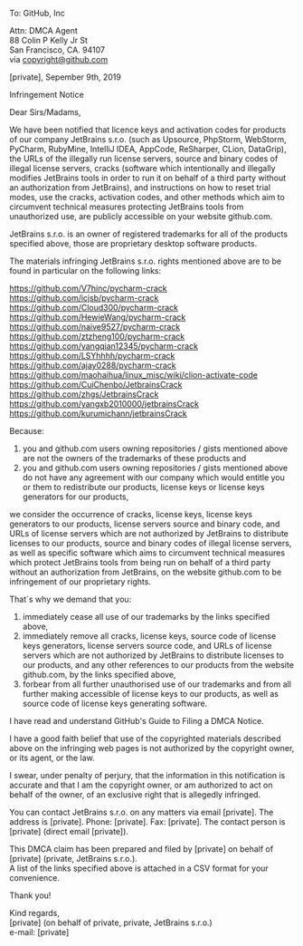 To: GitHub, Inc

Attn: DMCA Agent  
88 Colin P Kelly Jr St  
San Francisco, CA. 94107  
via copyright@github.com  

[private], Sepember 9th, 2019

Infringement Notice

Dear Sirs/Madams,

We have been notified that licence keys and activation codes for products of our company JetBrains
s.r.o. (such as
Upsource, PhpStorm, WebStorm, PyCharm, RubyMine, IntelliJ IDEA, AppCode, ReSharper, CLion,
DataGrip), the URLs of the illegally run license servers,
source and binary codes of illegal license servers, cracks (software which intentionally and
illegally modifies JetBrains tools in order to run it on behalf of a third party without an
authorization from JetBrains), and instructions on how to reset trial modes, use the cracks,
activation codes, and other methods which aim to circumvent technical measures protecting JetBrains
tools from unauthorized use, are publicly accessible on your website github.com.

JetBrains s.r.o. is an owner of registered trademarks for all of the products specified above, those
are proprietary desktop software products.

The materials infringing JetBrains s.r.o. rights mentioned above are to be found in particular on
the following links:

https://github.com/V7hinc/pycharm-crack  
https://github.com/icjsb/pycharm-crack  
https://github.com/Cloud300/pycharm-crack   
https://github.com/HewieWang/pycharm-crack  
https://github.com/naive9527/pycharm-crack  
https://github.com/ztzheng100/pycharm-crack  
https://github.com/yangqian12345/pycharm-crack  
https://github.com/LSYhhhh/pycharm-crack  
https://github.com/ajay0288/pycharm-crack  
https://github.com/maohaihua/linux_misc/wiki/clion-activate-code  
https://github.com/CuiChenbo/JetbrainsCrack  
https://github.com/zhgs/JetbrainsCrack  
https://github.com/yangxb2010000/jetbrainsCrack  
https://github.com/kurumichann/jetbrainsCrack  

Because:  
1) you and github.com users owning repositories / gists mentioned above are not the owners of the
trademarks of these products and  
2) you and github.com users owning repositories / gists mentioned above do not have any agreement
with our company which would entitle you or them to redistribute our products, license keys or
license keys generators for our products,

we consider the occurrence of cracks, license keys, license keys generators to our products, license
servers
source and binary code, and URLs of license servers which are not authorized by JetBrains to distribute
licenses to our products, source and binary codes of illegal license servers, as well as specific
software which aims to circumvent technical measures which protect JetBrains tools from being run on
behalf of a third party without an authorization from JetBrains, on the website github.com to be
infringement of our proprietary rights.

That´s why we demand that you:  
1) immediately cease all use of our trademarks by the links specified above,  
2) immediately remove all cracks, license keys, source code of license keys generators, license servers
source code, and URLs of license servers which are not authorized by JetBrains to distribute
licenses to our products, and any other references to our products from the website github.com, by
the links specified above,  
3) forbear from all further unauthorised use of our trademarks and from all further making
accessible of license keys to our products, as well as source code of license keys generating software.

I have read and understand GitHub's Guide to Filing a DMCA Notice.

I have a good faith belief that use of the copyrighted materials described above on the infringing
web pages is not authorized by the copyright owner, or its agent, or the law.

I swear, under penalty of perjury, that the information in this notification is accurate and that I
am the copyright owner, or am authorized to act on behalf of the owner, of an exclusive right that
is allegedly infringed.

You can contact JetBrains s.r.o. on any matters via email [private]. The address is [private]. Phone: [private]. Fax: [private]. The contact person is [private] (direct email
[private]).

This DMCA claim has been prepared and filed by [private] on behalf of [private]
(private, JetBrains s.r.o.).  
A list of the links specified above is attached in a CSV format for your convenience.

Thank you!

Kind regards,  
[private] (on behalf of private, private, JetBrains s.r.o.)  
e-mail: [private]

